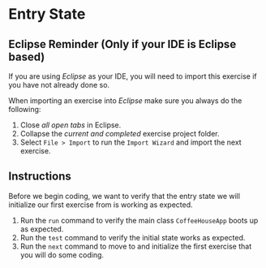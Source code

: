 # Entry State

## Eclipse Reminder (Only if your IDE is Eclipse based)

If you are using *Eclipse* as your IDE, you will need to import this exercise if you have not already done so.

When importing an exercise into *Eclipse* make sure you always do the following:

1. Close *all open tabs* in Eclipse.
2. Collapse the *current and completed* exercise project folder.
3. Select `File > Import` to run the `Import Wizard` and import the next exercise.

## Instructions

Before we begin coding, we want to verify that the entry state we will initialize our first exercise from is working as expected.

1. Run the `run` command to verify the main class `CoffeeHouseApp` boots up as expected.
2. Run the `test` command to verify the initial state works as expected.
3. Run the `next` command to move to and initialize the first exercise that you will do some coding.
